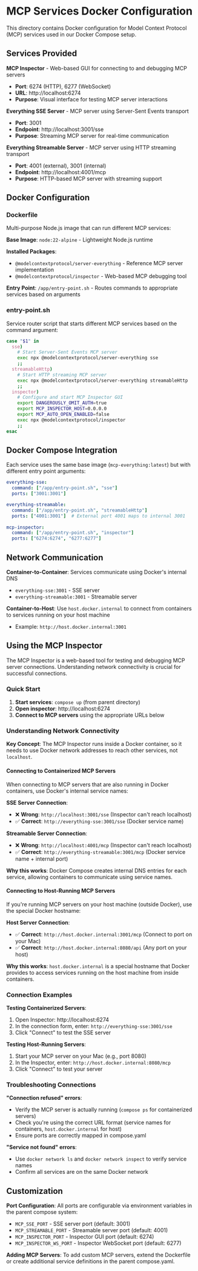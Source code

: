 # MCP Services Docker Configuration

This directory contains Docker configuration for Model Context Protocol (MCP) services used in our Docker Compose setup.

## Services Provided

**MCP Inspector** - Web-based GUI for connecting to and debugging MCP servers
- **Port**: 6274 (HTTP), 6277 (WebSocket)  
- **URL**: http://localhost:6274
- **Purpose**: Visual interface for testing MCP server interactions

**Everything SSE Server** - MCP server using Server-Sent Events transport
- **Port**: 3001
- **Endpoint**: http://localhost:3001/sse
- **Purpose**: Streaming MCP server for real-time communication

**Everything Streamable Server** - MCP server using HTTP streaming transport  
- **Port**: 4001 (external), 3001 (internal)
- **Endpoint**: http://localhost:4001/mcp
- **Purpose**: HTTP-based MCP server with streaming support

## Docker Configuration

### Dockerfile
Multi-purpose Node.js image that can run different MCP services:

**Base Image**: `node:22-alpine` - Lightweight Node.js runtime

**Installed Packages**:
- `@modelcontextprotocol/server-everything` - Reference MCP server implementation  
- `@modelcontextprotocol/inspector` - Web-based MCP debugging tool

**Entry Point**: `/app/entry-point.sh` - Routes commands to appropriate services based on arguments

### entry-point.sh
Service router script that starts different MCP services based on the command argument:

```bash
case "$1" in
  sse)
    # Start Server-Sent Events MCP server
    exec npx @modelcontextprotocol/server-everything sse
    ;;
  streamableHttp)
    # Start HTTP streaming MCP server  
    exec npx @modelcontextprotocol/server-everything streamableHttp
    ;;
  inspector)
    # Configure and start MCP Inspector GUI
    export DANGEROUSLY_OMIT_AUTH=true
    export MCP_INSPECTOR_HOST=0.0.0.0
    export MCP_AUTO_OPEN_ENABLED=false
    exec npx @modelcontextprotocol/inspector
    ;;
esac
```

## Docker Compose Integration

Each service uses the same base image (`mcp-everything:latest`) but with different entry point arguments:

```yaml
everything-sse:
  command: ["/app/entry-point.sh", "sse"]
  ports: ["3001:3001"]

everything-streamable:  
  command: ["/app/entry-point.sh", "streamableHttp"]
  ports: ["4001:3001"]  # External port 4001 maps to internal 3001
  
mcp-inspector:
  command: ["/app/entry-point.sh", "inspector"]
  ports: ["6274:6274", "6277:6277"]
```

## Network Communication

**Container-to-Container**: Services communicate using Docker's internal DNS
- `everything-sse:3001` - SSE server
- `everything-streamable:3001` - Streamable server

**Container-to-Host**: Use `host.docker.internal` to connect from containers to services running on your host machine
- Example: `http://host.docker.internal:3001`

## Using the MCP Inspector

The MCP Inspector is a web-based tool for testing and debugging MCP server connections. Understanding network connectivity is crucial for successful connections.

### Quick Start

1. **Start services**: `compose up` (from parent directory)
2. **Open inspector**: http://localhost:6274  
3. **Connect to MCP servers** using the appropriate URLs below

### Understanding Network Connectivity

**Key Concept**: The MCP Inspector runs inside a Docker container, so it needs to use Docker network addresses to reach other services, not `localhost`.

#### Connecting to Containerized MCP Servers

When connecting to MCP servers that are also running in Docker containers, use Docker's internal service names:

**SSE Server Connection**:
- ❌ **Wrong**: `http://localhost:3001/sse` (Inspector can't reach localhost)
- ✅ **Correct**: `http://everything-sse:3001/sse` (Docker service name)

**Streamable Server Connection**:  
- ❌ **Wrong**: `http://localhost:4001/mcp` (Inspector can't reach localhost)
- ✅ **Correct**: `http://everything-streamable:3001/mcp` (Docker service name + internal port)

**Why this works**: Docker Compose creates internal DNS entries for each service, allowing containers to communicate using service names.

#### Connecting to Host-Running MCP Servers

If you're running MCP servers on your host machine (outside Docker), use the special Docker hostname:

**Host Server Connection**:
- ✅ **Correct**: `http://host.docker.internal:3001/mcp` (Connect to port on your Mac)
- ✅ **Correct**: `http://host.docker.internal:8080/api` (Any port on your host)

**Why this works**: `host.docker.internal` is a special hostname that Docker provides to access services running on the host machine from inside containers.

### Connection Examples

**Testing Containerized Servers**:
1. Open Inspector: http://localhost:6274
2. In the connection form, enter: `http://everything-sse:3001/sse`
3. Click "Connect" to test the SSE server

**Testing Host-Running Servers**:
1. Start your MCP server on your Mac (e.g., port 8080)
2. In the Inspector, enter: `http://host.docker.internal:8080/mcp`  
3. Click "Connect" to test your server

### Troubleshooting Connections

**"Connection refused" errors**: 
- Verify the MCP server is actually running (`compose ps` for containerized servers)
- Check you're using the correct URL format (service names for containers, `host.docker.internal` for host)
- Ensure ports are correctly mapped in compose.yaml

**"Service not found" errors**:
- Use `docker network ls` and `docker network inspect` to verify service names
- Confirm all services are on the same Docker network

## Customization

**Port Configuration**: All ports are configurable via environment variables in the parent compose system:
- `MCP_SSE_PORT` - SSE server port (default: 3001)
- `MCP_STREAMABLE_PORT` - Streamable server port (default: 4001)  
- `MCP_INSPECTOR_PORT` - Inspector GUI port (default: 6274)
- `MCP_INSPECTOR_WS_PORT` - Inspector WebSocket port (default: 6277)

**Adding MCP Servers**: To add custom MCP servers, extend the Dockerfile or create additional service definitions in the parent compose.yaml.